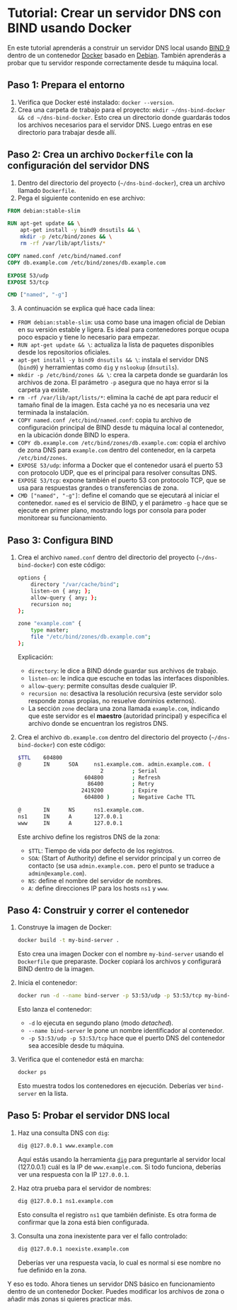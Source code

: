 # Tutorial: Crear un servidor DNS con BIND usando Docker

En este tutorial aprenderás a construir un servidor DNS local usando [BIND 9](https://www.isc.org/bind/) dentro de un contenedor [Docker](https://www.docker.com) basado en [Debian](https://www.debian.org). También aprenderás a probar que tu servidor responde correctamente desde tu máquina local.

## Paso 1: Prepara el entorno

1. Verifica que Docker esté instalado: `docker --version`.
2. Crea una carpeta de trabajo para el proyecto: `mkdir ~/dns-bind-docker && cd ~/dns-bind-docker`. Esto crea un directorio donde guardarás todos los archivos necesarios para el servidor DNS. Luego entras en ese directorio para trabajar desde allí.

## Paso 2: Crea un archivo `Dockerfile` con la configuración del servidor DNS

1. Dentro del directorio del proyecto (`~/dns-bind-docker`), crea un archivo llamado `Dockerfile`.
2. Pega el siguiente contenido en ese archivo:

```Dockerfile
FROM debian:stable-slim

RUN apt-get update && \
    apt-get install -y bind9 dnsutils && \
    mkdir -p /etc/bind/zones && \
    rm -rf /var/lib/apt/lists/*

COPY named.conf /etc/bind/named.conf
COPY db.example.com /etc/bind/zones/db.example.com

EXPOSE 53/udp
EXPOSE 53/tcp

CMD ["named", "-g"]
```

3. A continuación se explica qué hace cada línea:

* `FROM debian:stable-slim`: usa como base una imagen oficial de Debian en su versión estable y ligera. Es ideal para contenedores porque ocupa poco espacio y tiene lo necesario para empezar.
* `RUN apt-get update && \`: actualiza la lista de paquetes disponibles desde los repositorios oficiales.
* `apt-get install -y bind9 dnsutils && \`: instala el servidor DNS (`bind9`) y herramientas como `dig` y `nslookup` (`dnsutils`).
* `mkdir -p /etc/bind/zones && \`: crea la carpeta donde se guardarán los archivos de zona. El parámetro `-p` asegura que no haya error si la carpeta ya existe.
* `rm -rf /var/lib/apt/lists/*`: elimina la caché de apt para reducir el tamaño final de la imagen. Esta caché ya no es necesaria una vez terminada la instalación.
* `COPY named.conf /etc/bind/named.conf`: copia tu archivo de configuración principal de BIND desde tu máquina local al contenedor, en la ubicación donde BIND lo espera.
* `COPY db.example.com /etc/bind/zones/db.example.com`: copia el archivo de zona DNS para `example.com` dentro del contenedor, en la carpeta `/etc/bind/zones`.
* `EXPOSE 53/udp`: informa a Docker que el contenedor usará el puerto 53 con protocolo UDP, que es el principal para resolver consultas DNS.
* `EXPOSE 53/tcp`: expone también el puerto 53 con protocolo TCP, que se usa para respuestas grandes o transferencias de zona.
* `CMD ["named", "-g"]`: define el comando que se ejecutará al iniciar el contenedor. `named` es el servicio de BIND, y el parámetro `-g` hace que se ejecute en primer plano, mostrando logs por consola para poder monitorear su funcionamiento.

## Paso 3: Configura BIND

1. Crea el archivo `named.conf` dentro del directorio del proyecto (`~/dns-bind-docker`) con este código:
   ```bash
   options {
       directory "/var/cache/bind";
       listen-on { any; };
       allow-query { any; };
       recursion no;
   };

   zone "example.com" {
       type master;
       file "/etc/bind/zones/db.example.com";
   };
   ```
   Explicación:
   - `directory`: le dice a BIND dónde guardar sus archivos de trabajo.
   - `listen-on`: le indica que escuche en todas las interfaces disponibles.
   - `allow-query`: permite consultas desde cualquier IP.
   - `recursion no`: desactiva la resolución recursiva (este servidor solo responde zonas propias, no resuelve dominios externos).
   - La sección `zone` declara una zona llamada `example.com`, indicando que este servidor es el **maestro** (autoridad principal) y especifica el archivo donde se encuentran los registros DNS.

2. Crea el archivo `db.example.com` dentro del directorio del proyecto (`~/dns-bind-docker`) con este código:
   ```bash
   $TTL    604800
   @       IN      SOA     ns1.example.com. admin.example.com. (
                             2         ; Serial
                        604800         ; Refresh
                         86400         ; Retry
                       2419200         ; Expire
                        604800 )       ; Negative Cache TTL

   @       IN      NS      ns1.example.com.
   ns1     IN      A       127.0.0.1
   www     IN      A       127.0.0.1
   ```
   Este archivo define los registros DNS de la zona:
   - `$TTL`: Tiempo de vida por defecto de los registros.
   - `SOA`: (Start of Authority) define el servidor principal y un correo de contacto (se usa `admin.example.com.` pero el punto se traduce a `admin@example.com`).
   - `NS`: define el nombre del servidor de nombres.
   - `A`: define direcciones IP para los hosts `ns1` y `www`.

## Paso 4: Construir y correr el contenedor

1. Construye la imagen de Docker:
   ```bash
   docker build -t my-bind-server .
   ```
   Esto crea una imagen Docker con el nombre `my-bind-server` usando el `Dockerfile` que preparaste. Docker copiará los archivos y configurará BIND dentro de la imagen.

2. Inicia el contenedor:
   ```bash
   docker run -d --name bind-server -p 53:53/udp -p 53:53/tcp my-bind-server
   ```
   Esto lanza el contenedor:
   - `-d` lo ejecuta en segundo plano (modo *detached*).
   - `--name bind-server` le pone un nombre identificador al contenedor.
   - `-p 53:53/udp -p 53:53/tcp` hace que el puerto DNS del contenedor sea accesible desde tu máquina.

3. Verifica que el contenedor está en marcha:
   ```bash
   docker ps
   ```
   Esto muestra todos los contenedores en ejecución. Deberías ver `bind-server` en la lista.

## Paso 5: Probar el servidor DNS local

1. Haz una consulta DNS con `dig`:
   ```bash
   dig @127.0.0.1 www.example.com
   ```
   Aquí estás usando la herramienta [`dig`](https://en.wikipedia.org/wiki/Dig_(command)) para preguntarle al servidor local (127.0.0.1) cuál es la IP de `www.example.com`. Si todo funciona, deberías ver una respuesta con la IP `127.0.0.1`.

2. Haz otra prueba para el servidor de nombres:
   ```bash
   dig @127.0.0.1 ns1.example.com
   ```
   Esto consulta el registro `ns1` que también definiste. Es otra forma de confirmar que la zona está bien configurada.

3. Consulta una zona inexistente para ver el fallo controlado:
   ```bash
   dig @127.0.0.1 noexiste.example.com
   ```
   Deberías ver una respuesta vacía, lo cual es normal si ese nombre no fue definido en la zona.

Y eso es todo. Ahora tienes un servidor DNS básico en funcionamiento dentro de un contenedor Docker. Puedes modificar los archivos de zona o añadir más zonas si quieres practicar más.
